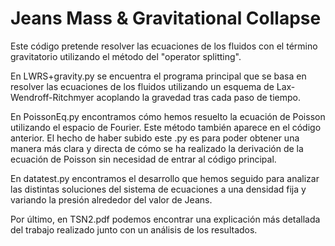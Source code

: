 # Jeans Mass &amp; Gravitational Collapse


Este código pretende resolver las ecuaciones de los fluidos con el término gravitatorio utilizando el método del "operator splitting".

En LWRS+gravity.py se encuentra el programa principal que se basa en resolver las ecuaciones de los fluidos utilizando un esquema de Lax-Wendroff-Ritchmyer acoplando la gravedad tras cada paso de tiempo. 

En PoissonEq.py encontramos cómo hemos resuelto la ecuación de Poisson utilizando el espacio de Fourier. Este método también aparece en el código anterior. El hecho de haber subido este .py es para poder obtener una manera más clara y directa de cómo se ha realizado la derivación de la ecuación de Poisson sin necesidad de entrar al código principal.

En datatest.py encontramos el desarrollo que hemos seguido para analizar las distintas soluciones del sistema de ecuaciones a una densidad fija y variando la presión alrededor del valor de Jeans. 

Por último, en TSN2.pdf podemos encontrar una explicación más detallada del trabajo realizado junto con un análisis de los resultados.
